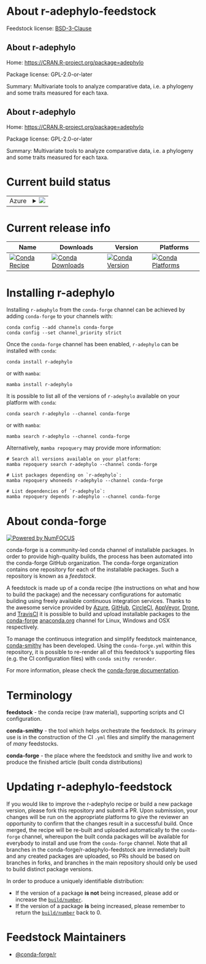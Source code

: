 About r-adephylo-feedstock
==========================

Feedstock license: [BSD-3-Clause](https://github.com/conda-forge/r-adephylo-feedstock/blob/main/LICENSE.txt)


About r-adephylo
----------------

Home: https://CRAN.R-project.org/package=adephylo

Package license: GPL-2.0-or-later

Summary: Multivariate tools to analyze comparative data, i.e. a phylogeny and some traits measured for each taxa.

About r-adephylo
----------------

Home: https://CRAN.R-project.org/package=adephylo

Package license: GPL-2.0-or-later

Summary: Multivariate tools to analyze comparative data, i.e. a phylogeny and some traits measured for each taxa.

Current build status
====================


<table>
    
  <tr>
    <td>Azure</td>
    <td>
      <details>
        <summary>
          <a href="https://dev.azure.com/conda-forge/feedstock-builds/_build/latest?definitionId=9026&branchName=main">
            <img src="https://dev.azure.com/conda-forge/feedstock-builds/_apis/build/status/r-adephylo-feedstock?branchName=main">
          </a>
        </summary>
        <table>
          <thead><tr><th>Variant</th><th>Status</th></tr></thead>
          <tbody><tr>
              <td>linux_64_r_base4.4</td>
              <td>
                <a href="https://dev.azure.com/conda-forge/feedstock-builds/_build/latest?definitionId=9026&branchName=main">
                  <img src="https://dev.azure.com/conda-forge/feedstock-builds/_apis/build/status/r-adephylo-feedstock?branchName=main&jobName=linux&configuration=linux%20linux_64_r_base4.4" alt="variant">
                </a>
              </td>
            </tr><tr>
              <td>linux_64_r_base4.5</td>
              <td>
                <a href="https://dev.azure.com/conda-forge/feedstock-builds/_build/latest?definitionId=9026&branchName=main">
                  <img src="https://dev.azure.com/conda-forge/feedstock-builds/_apis/build/status/r-adephylo-feedstock?branchName=main&jobName=linux&configuration=linux%20linux_64_r_base4.5" alt="variant">
                </a>
              </td>
            </tr><tr>
              <td>osx_64_r_base4.4</td>
              <td>
                <a href="https://dev.azure.com/conda-forge/feedstock-builds/_build/latest?definitionId=9026&branchName=main">
                  <img src="https://dev.azure.com/conda-forge/feedstock-builds/_apis/build/status/r-adephylo-feedstock?branchName=main&jobName=osx&configuration=osx%20osx_64_r_base4.4" alt="variant">
                </a>
              </td>
            </tr><tr>
              <td>osx_64_r_base4.5</td>
              <td>
                <a href="https://dev.azure.com/conda-forge/feedstock-builds/_build/latest?definitionId=9026&branchName=main">
                  <img src="https://dev.azure.com/conda-forge/feedstock-builds/_apis/build/status/r-adephylo-feedstock?branchName=main&jobName=osx&configuration=osx%20osx_64_r_base4.5" alt="variant">
                </a>
              </td>
            </tr><tr>
              <td>win_64_r_base4.4</td>
              <td>
                <a href="https://dev.azure.com/conda-forge/feedstock-builds/_build/latest?definitionId=9026&branchName=main">
                  <img src="https://dev.azure.com/conda-forge/feedstock-builds/_apis/build/status/r-adephylo-feedstock?branchName=main&jobName=win&configuration=win%20win_64_r_base4.4" alt="variant">
                </a>
              </td>
            </tr><tr>
              <td>win_64_r_base4.5</td>
              <td>
                <a href="https://dev.azure.com/conda-forge/feedstock-builds/_build/latest?definitionId=9026&branchName=main">
                  <img src="https://dev.azure.com/conda-forge/feedstock-builds/_apis/build/status/r-adephylo-feedstock?branchName=main&jobName=win&configuration=win%20win_64_r_base4.5" alt="variant">
                </a>
              </td>
            </tr>
          </tbody>
        </table>
      </details>
    </td>
  </tr>
</table>

Current release info
====================

| Name | Downloads | Version | Platforms |
| --- | --- | --- | --- |
| [![Conda Recipe](https://img.shields.io/badge/recipe-r--adephylo-green.svg)](https://anaconda.org/conda-forge/r-adephylo) | [![Conda Downloads](https://img.shields.io/conda/dn/conda-forge/r-adephylo.svg)](https://anaconda.org/conda-forge/r-adephylo) | [![Conda Version](https://img.shields.io/conda/vn/conda-forge/r-adephylo.svg)](https://anaconda.org/conda-forge/r-adephylo) | [![Conda Platforms](https://img.shields.io/conda/pn/conda-forge/r-adephylo.svg)](https://anaconda.org/conda-forge/r-adephylo) |

Installing r-adephylo
=====================

Installing `r-adephylo` from the `conda-forge` channel can be achieved by adding `conda-forge` to your channels with:

```
conda config --add channels conda-forge
conda config --set channel_priority strict
```

Once the `conda-forge` channel has been enabled, `r-adephylo` can be installed with `conda`:

```
conda install r-adephylo
```

or with `mamba`:

```
mamba install r-adephylo
```

It is possible to list all of the versions of `r-adephylo` available on your platform with `conda`:

```
conda search r-adephylo --channel conda-forge
```

or with `mamba`:

```
mamba search r-adephylo --channel conda-forge
```

Alternatively, `mamba repoquery` may provide more information:

```
# Search all versions available on your platform:
mamba repoquery search r-adephylo --channel conda-forge

# List packages depending on `r-adephylo`:
mamba repoquery whoneeds r-adephylo --channel conda-forge

# List dependencies of `r-adephylo`:
mamba repoquery depends r-adephylo --channel conda-forge
```


About conda-forge
=================

[![Powered by
NumFOCUS](https://img.shields.io/badge/powered%20by-NumFOCUS-orange.svg?style=flat&colorA=E1523D&colorB=007D8A)](https://numfocus.org)

conda-forge is a community-led conda channel of installable packages.
In order to provide high-quality builds, the process has been automated into the
conda-forge GitHub organization. The conda-forge organization contains one repository
for each of the installable packages. Such a repository is known as a *feedstock*.

A feedstock is made up of a conda recipe (the instructions on what and how to build
the package) and the necessary configurations for automatic building using freely
available continuous integration services. Thanks to the awesome service provided by
[Azure](https://azure.microsoft.com/en-us/services/devops/), [GitHub](https://github.com/),
[CircleCI](https://circleci.com/), [AppVeyor](https://www.appveyor.com/),
[Drone](https://cloud.drone.io/welcome), and [TravisCI](https://travis-ci.com/)
it is possible to build and upload installable packages to the
[conda-forge](https://anaconda.org/conda-forge) [anaconda.org](https://anaconda.org/)
channel for Linux, Windows and OSX respectively.

To manage the continuous integration and simplify feedstock maintenance,
[conda-smithy](https://github.com/conda-forge/conda-smithy) has been developed.
Using the ``conda-forge.yml`` within this repository, it is possible to re-render all of
this feedstock's supporting files (e.g. the CI configuration files) with ``conda smithy rerender``.

For more information, please check the [conda-forge documentation](https://conda-forge.org/docs/).

Terminology
===========

**feedstock** - the conda recipe (raw material), supporting scripts and CI configuration.

**conda-smithy** - the tool which helps orchestrate the feedstock.
                   Its primary use is in the construction of the CI ``.yml`` files
                   and simplify the management of *many* feedstocks.

**conda-forge** - the place where the feedstock and smithy live and work to
                  produce the finished article (built conda distributions)


Updating r-adephylo-feedstock
=============================

If you would like to improve the r-adephylo recipe or build a new
package version, please fork this repository and submit a PR. Upon submission,
your changes will be run on the appropriate platforms to give the reviewer an
opportunity to confirm that the changes result in a successful build. Once
merged, the recipe will be re-built and uploaded automatically to the
`conda-forge` channel, whereupon the built conda packages will be available for
everybody to install and use from the `conda-forge` channel.
Note that all branches in the conda-forge/r-adephylo-feedstock are
immediately built and any created packages are uploaded, so PRs should be based
on branches in forks, and branches in the main repository should only be used to
build distinct package versions.

In order to produce a uniquely identifiable distribution:
 * If the version of a package **is not** being increased, please add or increase
   the [``build/number``](https://docs.conda.io/projects/conda-build/en/latest/resources/define-metadata.html#build-number-and-string).
 * If the version of a package **is** being increased, please remember to return
   the [``build/number``](https://docs.conda.io/projects/conda-build/en/latest/resources/define-metadata.html#build-number-and-string)
   back to 0.

Feedstock Maintainers
=====================

* [@conda-forge/r](https://github.com/orgs/conda-forge/teams/r/)

